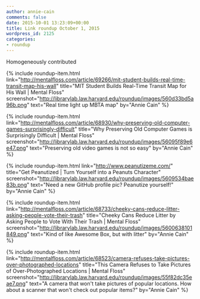 ```yaml
---
author: annie-cain
comments: false
date: 2015-10-01 13:23:09+00:00
title: Link roundup October 1, 2015
wordpress_id: 2125
categories:
- roundup
---
```


Homogeneously contributed

{% include roundup-item.html
  link="http://mentalfloss.com/article/69266/mit-student-builds-real-time-transit-map-his-wall"
  title="MIT Student Builds Real-Time Transit Map for His Wall | Mental Floss"
  screenshot="http://librarylab.law.harvard.edu/roundup/images/560d33bd5a96b.png"
  text="Real time light up MBTA map"
  by="Annie Cain"
%}

{% include roundup-item.html
  link="http://mentalfloss.com/article/68930/why-preserving-old-computer-games-surprisingly-difficult"
  title="Why Preserving Old Computer Games is Surprisingly Difficult | Mental Floss"
  screenshot="http://librarylab.law.harvard.edu/roundup/images/56095f89e6e47.png"
  text="Preserving old video games is not so easy"
  by="Annie Cain"
%}

{% include roundup-item.html
  link="http://www.peanutizeme.com/"
  title="Get Peanutized | Turn Yourself into a Peanuts Character"
  screenshot="http://librarylab.law.harvard.edu/roundup/images/5609534bae83b.png"
  text="Need a new GitHub profile pic? Peanutize yourself!"
  by="Annie Cain"
%}

{% include roundup-item.html
  link="http://mentalfloss.com/article/68733/cheeky-cans-reduce-litter-asking-people-vote-their-trash"
  title="Cheeky Cans Reduce Litter by Asking People to Vote With Their Trash | Mental Floss"
  screenshot="http://librarylab.law.harvard.edu/roundup/images/5600638101849.png"
  text="Kind of like Awesome Box, but with litter"
  by="Annie Cain"
%}

{% include roundup-item.html
  link="http://mentalfloss.com/article/68523/camera-refuses-take-pictures-over-photographed-locations"
  title="This Camera Refuses to Take Pictures of Over-Photographed Locations | Mental Floss"
  screenshot="http://librarylab.law.harvard.edu/roundup/images/55f82dc35eae7.png"
  text="A camera that won't take pictures of popular locations. How about a scanner that won't check out popular items?"
  by="Annie Cain"
%}
